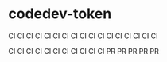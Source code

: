 # codedev-token
CI CI CI CI CI CI CI CI CI CI CI CI CI CI CI CI CI

CI CI CI CI CI CI CI CI CI CI CI PR PR PR PR PR
